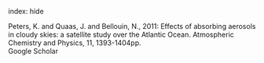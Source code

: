 index: hide

<div class="Citation">

  <div class="Citation-body">
    <div class="Citation-text">Peters, K. and Quaas, J. and Bellouin, N., 2011: Effects of absorbing aerosols in cloudy skies: a satellite study over the Atlantic Ocean. <span class="Article-journal">Atmospheric Chemistry and Physics, </span><span class="Article-volume">11, </span>1393-1404pp.</div>
    <div class="Citation-links">
      <div class="CitationLink" data-href="https://scholar.google.com/scholar?q=Effects+of+absorbing+aerosols+in+cloudy+skies%3A+a+satellite+study+over+the+Atlantic+Ocean">
        <div class="CitationLink-icon CitationLink-Scholar"></div>
        <div class="CitationLink-text">Google Scholar</div>
      </div>
    </div>
  </div>
</div>


<div class="Citation-copy">

</div>